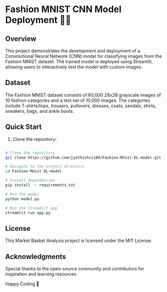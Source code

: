# Fashion MNIST CNN Model Deployment 👗👟

## Overview

This project demonstrates the development and deployment of a Convolutional Neural Network (CNN) model for classifying images from the Fashion MNIST dataset. The trained model is deployed using Streamlit, allowing users to interactively test the model with custom images.

## Dataset

The Fashion MNIST dataset consists of 60,000 28x28 grayscale images of 10 fashion categories and a test set of 10,000 images. The categories include T-shirts/tops, trousers, pullovers, dresses, coats, sandals, shirts, sneakers, bags, and ankle boots.


## Quick Start

1. Clone the repository:

 
```bash

# Clone the repository
git clone https://github.com/jyothishri184/Fashion-Mnist-DL-model.git

# Navigate to the project directory
cd Fashion-Mnist-DL-model

# Install dependencies
pip install -r requirements.txt

# Run the model
python model.py

# Run the Streamlit app
streamlit run app.py

```

## License
This Market Basket Analysis project is licensed under the MIT License.

## Acknowledgments

Special thanks to the open-source community and contributors for inspiration and learning resources.

Happy Coding 🚀

